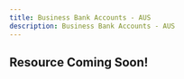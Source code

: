 ```yaml
---
title: Business Bank Accounts - AUS
description: Business Bank Accounts - AUS
---
```

## Resource Coming Soon!

